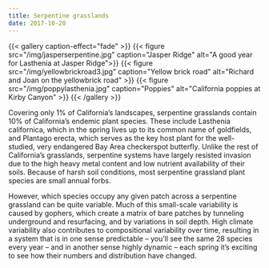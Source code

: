 ```yaml
---
title: Serpentine grasslands
date: 2017-10-20
---
```



{{< gallery caption-effect="fade" >}}
  {{< figure src="/img/jasperserpentine.jpg" caption="Jasper Ridge" alt="A good year for Lasthenia at Jasper Ridge">}}
  {{< figure src="/img/yellowbrickroad3.jpg" caption="Yellow brick road" alt="Richard and Joan on the yellowbrick road" >}}
  {{< figure src="/img/poppylasthenia.jpg" caption="Poppies" alt="California poppies at Kirby Canyon" >}}
{{< /gallery >}}

<!--more-->
Covering only 1% of California’s landscapes, serpentine grasslands contain 10% of California’s endemic plant species. These include Lasthenia californica, which in the spring lives up to its common name of goldfields, and Plantago erecta, which serves as the key host plant for the well-studied, very endangered Bay Area checkerspot butterfly. Unlike the rest of California’s grasslands, serpentine systems have largely resisted invasion due to the high heavy metal content and low nutrient availability of their soils. Because of harsh soil conditions, most serpentine grassland plant species are small annual forbs.

However, which species occupy any given patch across a serpentine grassland can be quite variable. Much of this small-scale variability is caused by gophers, which create a matrix of bare patches by tunneling underground and resurfacing, and by variations in soil depth. High climate variability also contributes to compositional variability over time, resulting in a system that is in one sense predictable – you’ll see the same 28 species every year – and in another sense highly dynamic – each spring it’s exciting to see how their numbers and distribution have changed.